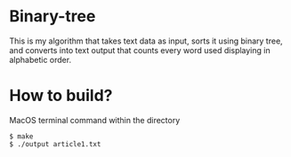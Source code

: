 # Binary-tree
This is my algorithm that takes text data as input, sorts it using binary tree, and converts into text output that counts every word used displaying in alphabetic order.

# How to build?

MacOS terminal command within the directory

```
$ make
$ ./output article1.txt
```
